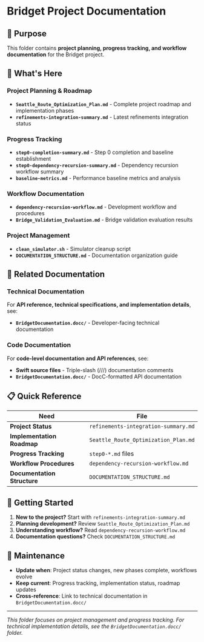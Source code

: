# Bridget Project Documentation

## 📁 Purpose
This folder contains **project planning, progress tracking, and workflow documentation** for the Bridget project.

## 🎯 What's Here

### Project Planning & Roadmap
- **`Seattle_Route_Optimization_Plan.md`** - Complete project roadmap and implementation phases
- **`refinements-integration-summary.md`** - Latest refinements integration status

### Progress Tracking
- **`step0-completion-summary.md`** - Step 0 completion and baseline establishment
- **`step0-dependency-recursion-summary.md`** - Dependency recursion workflow summary
- **`baseline-metrics.md`** - Performance baseline metrics and analysis

### Workflow Documentation
- **`dependency-recursion-workflow.md`** - Development workflow and procedures
- **`Bridge_Validation_Evaluation.md`** - Bridge validation evaluation results

### Project Management
- **`clean_simulator.sh`** - Simulator cleanup script
- **`DOCUMENTATION_STRUCTURE.md`** - Documentation organization guide

## 🔗 Related Documentation

### Technical Documentation
For **API reference, technical specifications, and implementation details**, see:
- **`BridgetDocumentation.docc/`** - Developer-facing technical documentation

### Code Documentation
For **code-level documentation and API references**, see:
- **Swift source files** - Triple-slash (///) documentation comments
- **`BridgetDocumentation.docc/`** - DocC-formatted API documentation

## 📋 Quick Reference

| Need | File |
|------|------|
| **Project Status** | `refinements-integration-summary.md` |
| **Implementation Roadmap** | `Seattle_Route_Optimization_Plan.md` |
| **Progress Tracking** | `step0-*.md` files |
| **Workflow Procedures** | `dependency-recursion-workflow.md` |
| **Documentation Structure** | `DOCUMENTATION_STRUCTURE.md` |

## 🚀 Getting Started

1. **New to the project?** Start with `refinements-integration-summary.md`
2. **Planning development?** Review `Seattle_Route_Optimization_Plan.md`
3. **Understanding workflow?** Read `dependency-recursion-workflow.md`
4. **Documentation questions?** Check `DOCUMENTATION_STRUCTURE.md`

## 📝 Maintenance

- **Update when**: Project status changes, new phases complete, workflows evolve
- **Keep current**: Progress tracking, implementation status, roadmap updates
- **Cross-reference**: Link to technical documentation in `BridgetDocumentation.docc/`

---
*This folder focuses on project management and progress tracking. For technical implementation details, see the `BridgetDocumentation.docc/` folder.*
